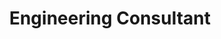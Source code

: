 ---
templateKey: people
name: Jacob Bolda
title: Engineering Consultant
location: Milwaukee, Wisconsin
img: ../img/q3-2021/team/jacob.jpg
imgAlt: Portrait of Jacob. He's sporting a trimmed haircut and a wide smile.
twitter: jacobbolda
github: jbolda
intro: After designing skylights and touring the US and Europe through
  structural engineering, Jacob started transitioning to software
  engineering over the past decade. At Frontside, he combines the
  rigor he used to make buildings stand up with in-depth technical
  knowledge to ensure your development tools and apps will run
  smoothly.
order: 700
---